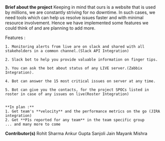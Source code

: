 **Brief about the project**
    Keeping in mind that ours is a website that is used by millions, we are constantly striving for no downtime. In such cases, we need tools which can help us resolve issues faster and with minimal resource involvement. Hence we have implemented some features we could think of and are planning to add more.


Features :

    1. Monitoring alerts from live are on slack and shared with all stakeholders in a common channel.(Slack API Integration)

    2. Slack bot to help you provide valuable information on finger tips.

    3. You can ask the bot about status of any LIVE server.(Zabbix Integration).

    4. Bot can answer the 15 most critical issues on server at any time.

    5. Bot can give you the contacts, for the project SPOCs listed in roster in case of any issues on live(Roster Integration)


    **In plan :**
    1. Get team's **velocity** and the performance metrics on the go (JIRA integration)
    2. Get **P1s reported for any team** in the team specific group
    ... and many more to come
    


**Contributor(s)**
Rohit Sharma
Ankur Gupta
Sanjoli Jain
Mayank Mishra